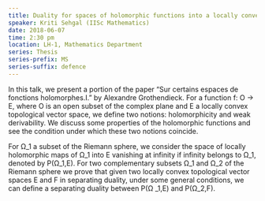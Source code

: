 ```yaml
---
title: Duality for spaces of holomorphic functions into a locally convex topological vector space
speaker: Kriti Sehgal (IISc Mathematics)
date: 2018-06-07
time: 2:30 pm
location: LH-1, Mathematics Department
series: Thesis
series-prefix: MS
series-suffix: defence
---
```


In this talk, we present a portion of the paper “Sur certains espaces de fonctions holomorphes.I.” by Alexandre Grothendieck. For a function f: O → E, where O is an open subset of the complex plane and E a locally convex topological vector space, we define two notions: holomorphicity and weak derivability. We discuss some properties of the holomorphic functions and see the condition under which these two notions coincide.

For Ω_1 a subset of the Riemann sphere, we consider the space of locally holomorphic maps of Ω_1 into E vanishing at infinity if infinity belongs to Ω_1, denoted by P(Ω_1,E). For two complementary subsets Ω_1 and Ω_2 of the Riemann sphere we prove that given two locally convex topological vector spaces E and F in separating duality, under some general conditions, we can define a separating duality between P(Ω _1,E) and P(Ω_2,F).
